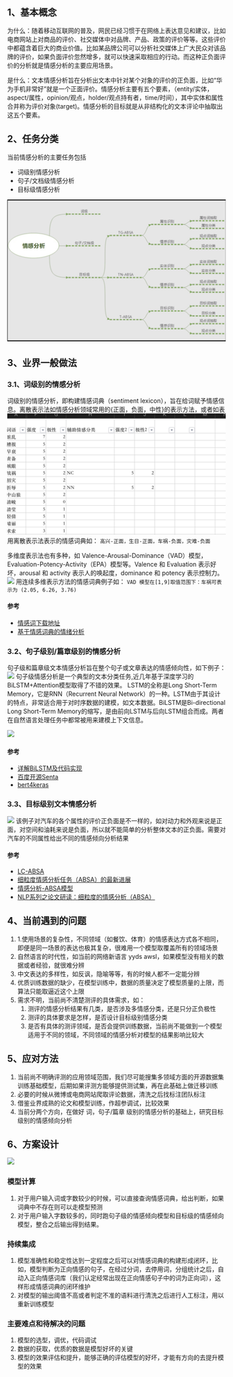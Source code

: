 ## 1、基本概念
为什么：随着移动互联网的普及，网民已经习惯于在网络上表达意见和建议，比如电商网站上对商品的评价、社交媒体中对品牌、产品、政策的评价等等。这些评价中都蕴含着巨大的商业价值。比如某品牌公司可以分析社交媒体上广大民众对该品牌的评价，如果负面评价忽然增多，就可以快速采取相应的行动。而这种正负面评价的分析就是情感分析的主要应用场景。

是什么：文本情感分析旨在分析出文本中针对某个对象的评价的正负面，比如“华为手机非常好”就是一个正面评价。情感分析主要有五个要素，（entity/实体，aspect/属性，opinion/观点，holder/观点持有者，time/时间），其中实体和属性合并称为评价对象(target)。情感分析的目标就是从非结构化的文本评论中抽取出这五个要素。

## 2、任务分类
当前情感分析的主要任务包括
- 词级别情感分析
- 句子/文档级情感分析
- 目标级情感分析


![](../../images/nlp/sentiment/a.jpg)

## 3、业界一般做法

### 3.1、词级别的情感分析
词级别的情感分析，即构建情感词典（sentiment lexicon），旨在给词赋予情感信息。离散表示法如情感分析领域常用的{正面，负面，中性}的表示方法，或者如表
![](../../images/nlp/sentiment/b.jpg)
用离散表示法表示的情感词典如：
```高兴-正面，生日-正面，车祸-负面，灾难-负面```

多维度表示法也有多种，如 Valence-Arousal-Dominance（VAD）模型，Evaluation-Potency-Activity（EPA）模型等。Valence 和 Evaluation 表示好坏，arousal 和 activity 表示人的唤起度，dominance 和 potency 表示控制力。
![](../../images/nlp/sentiment/c.jpg)
用连续多维表示方法的情感词典例子如：
```VAD 模型在[1,9]取值范围下：车祸可表示为 (2.05, 6.26, 3.76)```


#### 参考
- [情感词下载地址](https://mlln.cn/2018/10/11/%E4%B8%AD%E6%96%87%E6%83%85%E6%84%9F%E5%88%86%E6%9E%90%E8%AF%AD%E6%96%99%E5%BA%93%E5%A4%A7%E5%85%A8-%E5%B8%A6%E4%B8%8B%E8%BD%BD%E5%9C%B0%E5%9D%80/)
- [基于情感词典的情绪分析](https://www.zybuluo.com/evilking/note/1012623)


### 3.2、句子级别/篇章级别的情感分析
句子级和篇章级文本情感分析旨在整个句子或文章表达的情感倾向性，如下例子：
![](../../images/nlp/sentiment/d.jpg)
句子级情感分析是一个典型的文本分类任务,近几年基于深度学习的BiLSTM+Attention模型取得了不错的效果。
LSTM的全称是Long Short-Term Memory，它是RNN（Recurrent Neural Network）的一种。LSTM由于其设计的特点，非常适合用于对时序数据的建模，如文本数据。BiLSTM是Bi-directional Long Short-Term Memory的缩写，是由前向LSTM与后向LSTM组合而成。两者在自然语言处理任务中都常被用来建模上下文信息。

![](../../images/nlp/sentiment/f.jpg)

#### 参考 
- [详解BiLSTM及代码实现](https://zhuanlan.zhihu.com/p/47802053)
- [百度开源Senta](https://gitee.com/baidu/Senta#https://github.com/qweraqq/NLPCC2014_sentiment)
- [bert4keras](https://github.com/bojone/bert4keras/tree/master/examples)

### 3.3、目标级别文本情感分析
![](../../images/nlp/sentiment/e.jpg)
该例子对汽车的各个属性的评价正负面是不一样的，如对动力和外观来说是正面，对空间和油耗来说是负面，所以就不能简单的分析整体文本的正负面。需要对汽车的不同属性给出不同的情感倾向分析结果


#### 参考
- [LC-ABSA](https://github.com/yangheng95/PyABSA/tree/LC-ABSA)
- [细粒度情感分析任务（ABSA）的最新进展](https://www.sohu.com/a/364481128_500659)
- [情感分析-ABSA模型](https://www.jianshu.com/p/6ef09dcab56e)
- [NLP系列之论文研读：细粒度的情感分析（ABSA）](https://zhuanlan.zhihu.com/p/397363963)

## 4、当前遇到的问题
1. 1.使用场景的复杂性，不同领域（如餐饮、体育）的情感表达方式各不相同，即便是同一场景的表达也极其复杂，很难用一个模型取覆盖所有的领域场景
2. 自然语言的时代性，如当前的网络新语言 yyds awsl，如果模型没有相关的数据或者经验，就很难分辨
3. 中文表达的多样性，如反讽，隐喻等等，有的时候人都不一定能分辨
4. 优质训练数据的缺少，在模型训练中，数据的质量决定了模型质量的上限，而算法只能取逼近这个上限
5. 需求不明，当前尚不清楚测评的具体需求，如：
   1. 测评的情感分析结果有几类，是否涉及多情感分类，还是只分正负极性
   2. 测评的具体要求是怎样，是否设计目标级别情感分类
   3. 是否有具体的测评领域，是否会提供训练数据，当前尚不能做到一个模型适用于不同的领域，不同领域的情感分析对模型的结果影响比较大

## 5、应对方法
1. 当前尚不明确评测的应用领域范围，我们尽可能搜集多领域方面的开源数据集训练基础模型，后期如果评测方能够提供测试集，再在此基础上做迁移训练
2. 必要的时候从微博或电商网站爬取评论数据，清洗之后找标注团队标注
3. 借鉴业界成熟的论文和模型训练，作超参调试，比较效果
4. 当前分两个方向，在做好 词，句子/篇章 级别的情感分析的基础上，研究目标级别的情感倾向分析

## 6、方案设计
![](../../images/nlp/sentiment/g.jpg)

 
### 模型计算
 1. 对于用户输入词或字数较少的时候，可以直接查询情感词典，给出判断，如果词典中不存在则可以走模型预测
 2. 对于用户输入字数较多的，同时跑句子级的情感倾向模型和目标级的情感倾向模型，整合之后输出得到结果。

### 持续集成
 1. 模型准确性和稳定性达到一定程度之后可以对情感词典的构建形成闭环，比如，模型判断为正向情感的句子，在经过分词，去停用词，分组统计之后，自动入正向情感词库（我们认定经常出现在正向情感句子中的词为正向词），这样形成情感词典的闭环维护
 2. 对模型的输出阈值不高或者判定不准的语料进行清洗之后进行人工标注，用以重新训练模型
 
### 主要难点和待解决的问题

 1. 模型的选型，调优，代码调试
 2. 数据的获取，优质的数据是模型好坏的关键
 3. 模型的效果评估和提升，能够正确的评估模型的好坏，才能有方向的去提升模型的效果









